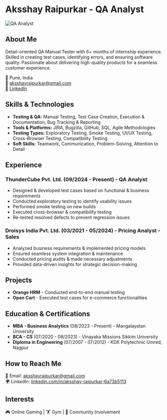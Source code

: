 # Aksshay Raipurkar - QA Analyst

![QA Analyst](https://via.placeholder.com/150)

## About Me
Detail-oriented QA Manual Tester with 6+ months of internship experience. Skilled in creating test cases, identifying errors, and ensuring software quality. Passionate about delivering high-quality products for a seamless customer experience.

📍 Pune, India  
📧 [aksshayraipurkar@gmail.com](mailto:aksshayraipurkar@gmail.com)  
🔗 [LinkedIn](https://linkedin.com/in/aksshay-raipurkar-6a73b5113)  

## Skills & Technologies
- **Testing & QA:** Manual Testing, Test Case Creation, Execution & Documentation, Bug Tracking & Reporting
- **Tools & Platforms:** JIRA, Bugzilla, GitHub, SQL, Agile Methodologies
- **Testing Types:** Exploratory Testing, Smoke Testing, UI/UX Testing, Cross-Browser Testing, Compatibility Testing
- **Soft Skills:** Teamwork, Communication, Problem-Solving, Attention to Detail

## Experience
### ThunderCube Pvt. Ltd. (09/2024 - Present) - QA Analyst
- Designed & developed test cases based on functional & business requirements
- Conducted exploratory testing to identify usability issues
- Performed smoke testing on new builds
- Executed cross-browser & compatibility testing
- Re-tested resolved defects to prevent regression issues

### Droisys India Pvt. Ltd. (03/2021 - 05/2024) - Pricing Analyst - Sales
- Analyzed business requirements & implemented pricing models
- Ensured seamless system integration & maintenance
- Conducted pricing audits & made necessary adjustments
- Provided data-driven insights for strategic decision-making

## Projects
- **Orange HRM** - Conducted end-to-end manual testing
- **Open Cart** - Executed test cases for e-commerce functionalities

## Education & Certifications
- **MBA - Business Analytics** (08/2023 - Present) - Mangalayatan University
- **BCA - CS** (07/2020 - 08/2023) - Vinayaka Missions Sikkim University
- **Diploma in Engineering** (07/2007 - 07/2012) - KDK Polytechnic Umred, Nagpur

## How to Reach Me
💌 Email: [aksshayraipurkar@gmail.com](mailto:aksshayraipurkar@gmail.com)  
🌍 LinkedIn: [linkedin.com/in/aksshay-raipurkar-6a73b5113](https://linkedin.com/in/aksshay-raipurkar-6a73b5113)  

## Interests
🎮 Online Gaming | 🏋️ Gym | 🤝 Community Involvement

